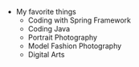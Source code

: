 - My favorite things
  - Coding with Spring Framework
  - Coding Java
  - Portrait Photography
  - Model Fashion Photography
  - Digital Arts
  
